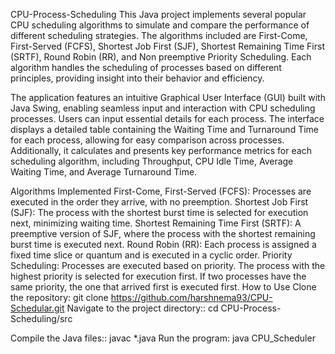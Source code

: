 CPU-Process-Scheduling
This Java project implements several popular CPU scheduling algorithms to simulate and compare the performance of different scheduling strategies. The algorithms included are First-Come, First-Served (FCFS), Shortest Job First (SJF), Shortest Remaining Time First (SRTF), Round Robin (RR), and Non preemptive Priority Scheduling. Each algorithm handles the scheduling of processes based on different principles, providing insight into their behavior and efficiency.

The application features an intuitive Graphical User Interface (GUI) built with Java Swing, enabling seamless input and interaction with CPU scheduling processes. Users can input essential details for each process. The interface displays a detailed table containing the Waiting Time and Turnaround Time for each process, allowing for easy comparison across processes. Additionally, it calculates and presents key performance metrics for each scheduling algorithm, including Throughput, CPU Idle Time, Average Waiting Time, and Average Turnaround Time.

Algorithms Implemented
First-Come, First-Served (FCFS): Processes are executed in the order they arrive, with no preemption.
Shortest Job First (SJF): The process with the shortest burst time is selected for execution next, minimizing waiting time.
Shortest Remaining Time First (SRTF): A preemptive version of SJF, where the process with the shortest remaining burst time is executed next.
Round Robin (RR): Each process is assigned a fixed time slice or quantum and is executed in a cyclic order.
Priority Scheduling: Processes are executed based on priority. The process with the highest priority is selected for execution first. If two processes have the same priority, the one that arrived first is executed first.
How to Use
Clone the repository:
git clone https://github.com/harshnema93/CPU-Schedular.git
Navigate to the project directory::
cd CPU-Process-Scheduling/src
 
Compile the Java files::
javac *.java
Run the program:
java CPU_Scheduler
